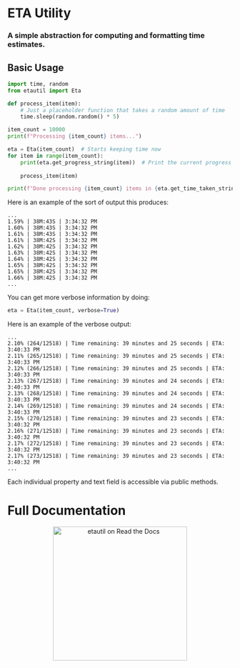 # ETA Utility
### A simple abstraction for computing and formatting time estimates.

## Basic Usage
```python
import time, random
from etautil import Eta

def process_item(item):
    # Just a placeholder function that takes a random amount of time
    time.sleep(random.random() * 5)

item_count = 10000
print(f"Processing {item_count} items...")

eta = Eta(item_count)  # Starts keeping time now
for item in range(item_count):
    print(eta.get_progress_string(item))  # Print the current progress stats
    
    process_item(item)

print(f"Done processing {item_count} items in {eta.get_time_taken_string()}!\n")
```

Here is an example of the sort of output this produces:
```
...
1.59% | 38M:43S | 3:34:32 PM
1.60% | 38M:43S | 3:34:32 PM
1.61% | 38M:43S | 3:34:32 PM
1.61% | 38M:42S | 3:34:32 PM
1.62% | 38M:42S | 3:34:32 PM
1.63% | 38M:42S | 3:34:32 PM
1.64% | 38M:42S | 3:34:32 PM
1.65% | 38M:42S | 3:34:32 PM
1.65% | 38M:42S | 3:34:32 PM
1.66% | 38M:42S | 3:34:32 PM
...
```

You can get more verbose information by doing:
```python
eta = Eta(item_count, verbose=True)
```
Here is an example of the verbose output:
```
...
2.10% (264/12518) | Time remaining: 39 minutes and 25 seconds | ETA: 3:40:33 PM
2.11% (265/12518) | Time remaining: 39 minutes and 25 seconds | ETA: 3:40:33 PM
2.12% (266/12518) | Time remaining: 39 minutes and 25 seconds | ETA: 3:40:33 PM
2.13% (267/12518) | Time remaining: 39 minutes and 24 seconds | ETA: 3:40:33 PM
2.13% (268/12518) | Time remaining: 39 minutes and 24 seconds | ETA: 3:40:33 PM
2.14% (269/12518) | Time remaining: 39 minutes and 24 seconds | ETA: 3:40:33 PM
2.15% (270/12518) | Time remaining: 39 minutes and 23 seconds | ETA: 3:40:32 PM
2.16% (271/12518) | Time remaining: 39 minutes and 23 seconds | ETA: 3:40:32 PM
2.17% (272/12518) | Time remaining: 39 minutes and 23 seconds | ETA: 3:40:32 PM
2.17% (273/12518) | Time remaining: 39 minutes and 23 seconds | ETA: 3:40:32 PM
...
```

Each individual property and text field is accessible via public methods.

# Full Documentation
<p align="center"><a href="https://python-etautil.readthedocs.io/en/latest/index.html"><img src="https://brand-guidelines.readthedocs.org/_images/logo-wordmark-vertical-dark.png" width="300px" alt="etautil on Read the Docs"></a></p>
